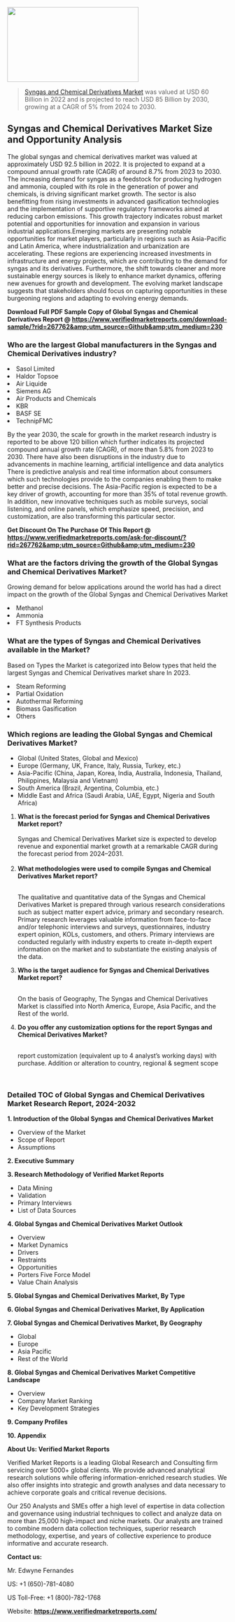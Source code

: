 <img src="https://ffe5etoiles.com/wp-content/uploads/2024/12/MST1-300x171.png" alt="" width="300" height="171" class="alignnone size-medium wp-image-20088" /><blockquote><p><p><a href="https://www.verifiedmarketreports.com/download-sample/?rid=267762&utm_source=Github&utm_medium=230" target="_blank">Syngas and Chemical Derivatives Market</a> was valued at USD 60 Billion in 2022 and is projected to reach USD 85 Billion by 2030, growing at a CAGR of 5% from 2024 to 2030.</p></blockquote><p><h2>Syngas and Chemical Derivatives Market Size and Opportunity Analysis</h2>The global syngas and chemical derivatives market was valued at approximately USD 92.5 billion in 2022. It is projected to expand at a compound annual growth rate (CAGR) of around 8.7% from 2023 to 2030. The increasing demand for syngas as a feedstock for producing hydrogen and ammonia, coupled with its role in the generation of power and chemicals, is driving significant market growth. The sector is also benefitting from rising investments in advanced gasification technologies and the implementation of supportive regulatory frameworks aimed at reducing carbon emissions. This growth trajectory indicates robust market potential and opportunities for innovation and expansion in various industrial applications.Emerging markets are presenting notable opportunities for market players, particularly in regions such as Asia-Pacific and Latin America, where industrialization and urbanization are accelerating. These regions are experiencing increased investments in infrastructure and energy projects, which are contributing to the demand for syngas and its derivatives. Furthermore, the shift towards cleaner and more sustainable energy sources is likely to enhance market dynamics, offering new avenues for growth and development. The evolving market landscape suggests that stakeholders should focus on capturing opportunities in these burgeoning regions and adapting to evolving energy demands.</p><p class=""><strong>Download Full PDF Sample Copy of Global Syngas and Chemical Derivatives Report @ <a href="https://www.verifiedmarketreports.com/download-sample/?rid=267762&amp;utm_source=Github&amp;utm_medium=230" target="_blank">https://www.verifiedmarketreports.com/download-sample/?rid=267762&amp;utm_source=Github&amp;utm_medium=230</a></strong></p><h3 id="" class="">Who are the largest Global manufacturers in the Syngas and Chemical Derivatives industry?</h3><p><li>Sasol Limited</li><li> Haldor Topsoe</li><li> Air Liquide</li><li> Siemens AG</li><li> Air Products and Chemicals</li><li> KBR</li><li> BASF SE</li><li> TechnipFMC</li></p><div class=""><div class="" dir="" data-message-author-role="" data-message-id="" data-message-model-slug=""><div class=""><div class=""><div class=""><div class="" dir="" data-message-author-role="" data-message-id="" data-message-model-slug=""><div class=""><div class=""><p>By the year 2030, the scale for growth in the market research industry is reported to be above 120 billion which further indicates its projected compound annual growth rate (CAGR), of more than 5.8% from 2023 to 2030. There have also been disruptions in the industry due to advancements in machine learning, artificial intelligence and data analytics There is predictive analysis and real time information about consumers which such technologies provide to the companies enabling them to make better and precise decisions. The Asia-Pacific region is expected to be a key driver of growth, accounting for more than 35% of total revenue growth. In addition, new innovative techniques such as mobile surveys, social listening, and online panels, which emphasize speed, precision, and customization, are also transforming this particular sector.</p><p><strong>Get Discount On The Purchase Of This Report @&nbsp; <a href="https://www.verifiedmarketreports.com/ask-for-discount/?rid=267762&amp;utm_source=Github&amp;utm_medium=230" target="_blank">https://www.verifiedmarketreports.com/ask-for-discount/?rid=267762&amp;utm_source=Github&amp;utm_medium=230</a></strong></p></div></div></div></div></div></div></div></div><h3 id="" class="">What are the factors driving the growth of the Global Syngas and Chemical Derivatives Market?</h3><p id="" class="">Growing demand for below applications around the world has had a direct impact on the growth of the Global Syngas and Chemical Derivatives Market</p><p id="" class=""><li>Methanol</li><li> Ammonia</li><li> FT Synthesis Products</li></p><h3 id="" class="">What are the types of Syngas and Chemical Derivatives available in the Market?</h3><p id="" class="">Based on Types the Market is categorized into Below types that held the largest Syngas and Chemical Derivatives market share In 2023.</p><p id="" class=""><li>Steam Reforming</li><li> Partial Oxidation</li><li> Autothermal Reforming</li><li> Biomass Gasification</li><li> Others</li></p><h3 id="" class="">Which regions are leading the Global Syngas and Chemical Derivatives Market?</h3><ul><li>Global (United States, Global and Mexico)</li><li>Europe (Germany, UK, France, Italy, Russia, Turkey, etc.)</li><li>Asia-Pacific (China, Japan, Korea, India, Australia, Indonesia, Thailand, Philippines, Malaysia and Vietnam)</li><li>South America (Brazil, Argentina, Columbia, etc.)</li><li>Middle East and Africa (Saudi Arabia, UAE, Egypt, Nigeria and South Africa)</li></ul><p><ol><li><strong>What is the forecast period for Syngas and Chemical Derivatives Market report?<br /></strong><br /><span data-sheets-root="1" data-sheets-value="{&quot;1&quot;:2,&quot;2&quot;:&quot;XXXX size is expected to develop revenue and exponential market growth at a remarkable CAGR during the forecast period from 2024&ndash;2030.&quot;}" data-sheets-userformat="{&quot;2&quot;:12674,&quot;4&quot;:{&quot;1&quot;:2,&quot;2&quot;:16776960},&quot;10&quot;:2,&quot;11&quot;:0,&quot;15&quot;:&quot;Arial&quot;,&quot;16&quot;:12}">Syngas and Chemical Derivatives Market size is expected to develop revenue and exponential market growth at a remarkable CAGR during the forecast period from 2024&ndash;2031.</span><br /><br /></li><li><strong>What methodologies were used to compile Syngas and Chemical Derivatives Market report?<br /><br /></strong><p>The qualitative and quantitative data of the&nbsp;Syngas and Chemical Derivatives Market is prepared through various research considerations such as subject matter expert advice, primary and secondary research. Primary research leverages valuable information from face-to-face and/or telephonic interviews and surveys, questionnaires, industry expert opinion, KOLs, customers, and others. Primary interviews are conducted regularly with industry experts to create in-depth expert information on the market and to substantiate the existing analysis of the data.&nbsp;</p></li><li><strong>Who is the target audience for Syngas and Chemical Derivatives Market report?<br /><br /></strong><p>On the basis of Geography, The&nbsp;Syngas and Chemical Derivatives Market is classified into North America, Europe, Asia Pacific, and the Rest of the world.</p></li><li><strong>Do you offer any customization options for the report Syngas and Chemical Derivatives Market?<br /><br /></strong><p>report customization (equivalent up to 4 analyst&rsquo;s working days) with purchase. Addition or alteration to country, regional &amp; segment scope</p><p>&nbsp;</p></li></ol></p><h3 id="" class="">Detailed TOC of Global Syngas and Chemical Derivatives Market Research Report, 2024-2032</h3><p id="" class=""><strong>1. Introduction of the Global Syngas and Chemical Derivatives Market</strong></p><ul><li>Overview of the Market</li><li>Scope of Report</li><li>Assumptions</li></ul><p id="" class=""><strong>2. Executive Summary</strong></p><p id="" class=""><strong>3. Research Methodology of&nbsp;Verified Market Reports</strong></p><ul><li>Data Mining</li><li>Validation</li><li>Primary Interviews</li><li>List of Data Sources</li></ul><p id="" class=""><strong>4. Global Syngas and Chemical Derivatives Market Outlook</strong></p><ul><li>Overview</li><li>Market Dynamics</li><li>Drivers</li><li>Restraints</li><li>Opportunities</li><li>Porters Five Force Model</li><li>Value Chain Analysis</li></ul><p id="" class=""><strong>5. Global Syngas and Chemical Derivatives Market, By&nbsp;Type</strong></p><p id="" class=""><strong>6. Global Syngas and Chemical Derivatives Market, By Application</strong></p><p id="" class=""><strong>7. Global Syngas and Chemical Derivatives Market, By Geography</strong></p><ul><li>Global</li><li>Europe</li><li>Asia Pacific</li><li>Rest of the World</li></ul><p id="" class=""><strong>8. Global Syngas and Chemical Derivatives Market Competitive Landscape</strong></p><ul><li>Overview</li><li>Company Market Ranking</li><li>Key Development Strategies</li></ul><p id="" class=""><strong>9. Company Profiles</strong></p><p id="" class=""><strong>10. Appendix</strong></p><p id="" class=""><strong>About Us: Verified Market Reports</strong></p><p id="" class="">Verified Market Reports is a leading Global Research and Consulting firm servicing over 5000+ global clients. We provide advanced analytical research solutions while offering information-enriched research studies. We also offer insights into strategic and growth analyses and data necessary to achieve corporate goals and critical revenue decisions.</p><p id="" class="">Our 250 Analysts and SMEs offer a high level of expertise in data collection and governance using industrial techniques to collect and analyze data on more than 25,000 high-impact and niche markets. Our analysts are trained to combine modern data collection techniques, superior research methodology, expertise, and years of collective experience to produce informative and accurate research.</p><p id="" class=""><strong>Contact us:</strong></p><p id="" class="">Mr. Edwyne Fernandes</p><p id="" class="">US: +1 (650)-781-4080</p><p id="" class="">US Toll-Free: +1 (800)-782-1768</p><p id="" class="">Website: <a target="" data-test-app-aware-link=""><strong>https://www.verifiedmarketreports.com/</strong></a></p>
